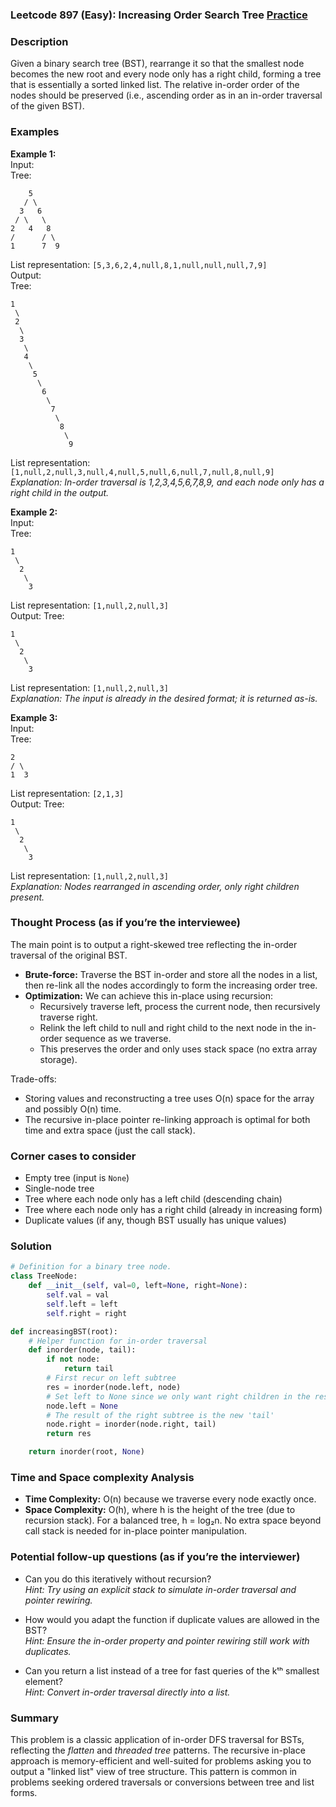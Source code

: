 ### Leetcode 897 (Easy): Increasing Order Search Tree [Practice](https://leetcode.com/problems/increasing-order-search-tree)

### Description  
Given a binary search tree (BST), rearrange it so that the smallest node becomes the new root and every node only has a right child, forming a tree that is essentially a sorted linked list. The relative in-order order of the nodes should be preserved (i.e., ascending order as in an in-order traversal of the given BST).

### Examples  

**Example 1:**  
Input:  
Tree:
```
    5
   / \
  3   6
 / \   \
2   4   8
/      / \
1      7  9
```
List representation: `[5,3,6,2,4,null,8,1,null,null,null,7,9]`  
Output:  
Tree:
```
1
 \
 2
  \
  3
   \
   4
    \
     5
      \
       6
        \
         7
          \
           8
            \
             9
```
List representation: `[1,null,2,null,3,null,4,null,5,null,6,null,7,null,8,null,9]`  
*Explanation: In-order traversal is 1,2,3,4,5,6,7,8,9, and each node only has a right child in the output.*

**Example 2:**  
Input:  
Tree:
```
1
 \
  2
   \
    3
```
List representation: `[1,null,2,null,3]`  
Output: 
Tree:
```
1
 \
  2
   \
    3
```
List representation: `[1,null,2,null,3]`  
*Explanation: The input is already in the desired format; it is returned as-is.*

**Example 3:**  
Input:  
Tree:
```
2
/ \
1  3
```
List representation: `[2,1,3]`  
Output:
Tree:
```
1
 \
  2
   \
    3
```
List representation: `[1,null,2,null,3]`  
*Explanation: Nodes rearranged in ascending order, only right children present.*

### Thought Process (as if you’re the interviewee)  
The main point is to output a right-skewed tree reflecting the in-order traversal of the original BST.  
- **Brute-force:** Traverse the BST in-order and store all the nodes in a list, then re-link all the nodes accordingly to form the increasing order tree.  
- **Optimization:** We can achieve this in-place using recursion:
  - Recursively traverse left, process the current node, then recursively traverse right.
  - Relink the left child to null and right child to the next node in the in-order sequence as we traverse.
  - This preserves the order and only uses stack space (no extra array storage).

Trade-offs:
- Storing values and reconstructing a tree uses O(n) space for the array and possibly O(n) time.
- The recursive in-place pointer re-linking approach is optimal for both time and extra space (just the call stack).

### Corner cases to consider  
- Empty tree (input is `None`)
- Single-node tree
- Tree where each node only has a left child (descending chain)
- Tree where each node only has a right child (already in increasing form)
- Duplicate values (if any, though BST usually has unique values)

### Solution

```python
# Definition for a binary tree node.
class TreeNode:
    def __init__(self, val=0, left=None, right=None):
        self.val = val
        self.left = left
        self.right = right

def increasingBST(root):
    # Helper function for in-order traversal
    def inorder(node, tail):
        if not node:
            return tail
        # First recur on left subtree
        res = inorder(node.left, node)
        # Set left to None since we only want right children in the result
        node.left = None
        # The result of the right subtree is the new 'tail'
        node.right = inorder(node.right, tail)
        return res

    return inorder(root, None)
```

### Time and Space complexity Analysis  

- **Time Complexity:** O(n) because we traverse every node exactly once.
- **Space Complexity:** O(h), where h is the height of the tree (due to recursion stack). For a balanced tree, h = log₂n. No extra space beyond call stack is needed for in-place pointer manipulation.

### Potential follow-up questions (as if you’re the interviewer)  

- Can you do this iteratively without recursion?  
  *Hint: Try using an explicit stack to simulate in-order traversal and pointer rewiring.*

- How would you adapt the function if duplicate values are allowed in the BST?  
  *Hint: Ensure the in-order property and pointer rewiring still work with duplicates.*

- Can you return a list instead of a tree for fast queries of the kᵗʰ smallest element?  
  *Hint: Convert in-order traversal directly into a list.*

### Summary
This problem is a classic application of in-order DFS traversal for BSTs, reflecting the *flatten* and *threaded tree* patterns. The recursive in-place approach is memory-efficient and well-suited for problems asking you to output a "linked list" view of tree structure. This pattern is common in problems seeking ordered traversals or conversions between tree and list forms.